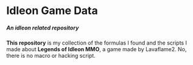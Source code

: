<br><h1>Idleon Game Data</h1>

<h5>An idleon related repository</h5><p>

<b>This repository</b> is my collection of the formulas I found and the scripts I made about <b>Legends of Idleon MMO</b>, a game made by Lavaflame2. No, there is no macro or hacking script.